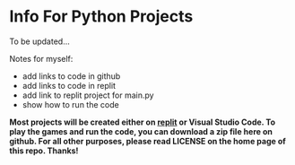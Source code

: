 # Info For Python Projects
To be updated...

Notes for myself: 
- add links to code in github
- add links to code in replit
- add link to replit project for main.py
- show how to run the code

**Most projects will be created either on [replit](replit.com) or Visual Studio Code. To play the games and run the code, you can download a zip file here on github. For all other purposes, please read LICENSE on the home page of this repo. Thanks!**
